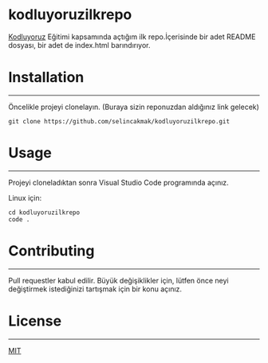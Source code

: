 # kodluyoruzilkrepo
[Kodluyoruz](https://kodluyoruz.org/tr/kodluyoruz/) Eğitimi kapsamında açtığım ilk repo.İçerisinde bir adet README dosyası, bir adet de index.html barındırıyor.

# Installation
---
Öncelikle projeyi clonelayın. (Buraya sizin reponuzdan aldığınız link gelecek)

```
git clone https://github.com/selincakmak/kodluyoruzilkrepo.git
```

# Usage 
---
Projeyi cloneladıktan sonra Visual Studio Code programında açınız.

Linux için:

```
cd kodluyoruzilkrepo
code .
```
# Contributing
---
Pull requestler kabul edilir. Büyük değişiklikler için, lütfen önce neyi değiştirmek istediğinizi tartışmak için bir konu açınız.

# License
---
[MIT](https://choosealicense.com/licenses/mit/)


